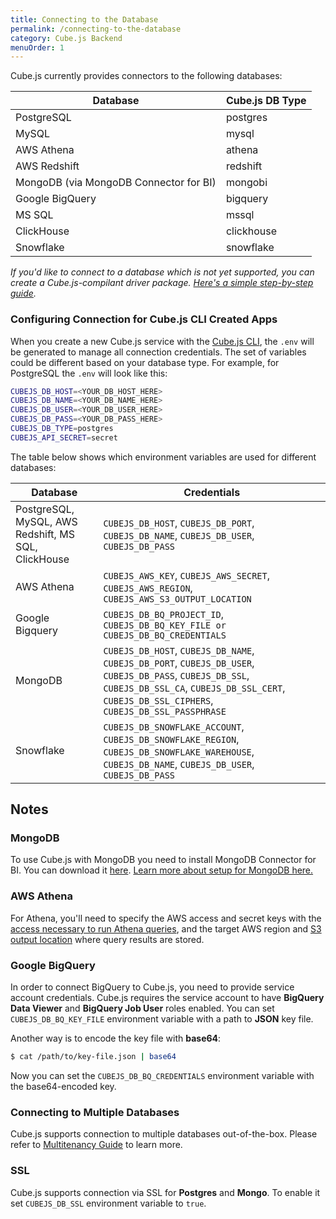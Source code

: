 ```yaml
---
title: Connecting to the Database
permalink: /connecting-to-the-database
category: Cube.js Backend
menuOrder: 1
---
```


Cube.js currently provides connectors to the following databases:

| Database             | Cube.js DB Type |
| -------------------- |---------------- |
| PostgreSQL           | postgres        |
| MySQL                | mysql           |
| AWS Athena           | athena          |
| AWS Redshift         | redshift        |
| MongoDB (via MongoDB Connector for BI)           | mongobi        |
| Google BigQuery      | bigquery        |
| MS SQL               | mssql           |
| ClickHouse           | clickhouse      |
| Snowflake            | snowflake       |

_If you'd like to connect to a database which is not yet supported, you can create a Cube.js-compilant driver package. [Here's a simple step-by-step guide](https://github.com/cube-js/cube.js/blob/master/CONTRIBUTING.md#implementing-driver)._

### Configuring Connection for Cube.js CLI Created Apps

When you create a new Cube.js service with the [Cube.js CLI](using-the-cubejs-cli), the `.env` will be
generated to manage all connection credentials. The set of variables could be different based on your database type. For example, for PostgreSQL the `.env` will look like this:


```bash
CUBEJS_DB_HOST=<YOUR_DB_HOST_HERE>
CUBEJS_DB_NAME=<YOUR_DB_NAME_HERE>
CUBEJS_DB_USER=<YOUR_DB_USER_HERE>
CUBEJS_DB_PASS=<YOUR_DB_PASS_HERE>
CUBEJS_DB_TYPE=postgres
CUBEJS_API_SECRET=secret
```

The table below shows which environment variables are used for different databases:

| Database             | Credentials    |
| -------------------- |--------------- |
| PostgreSQL, MySQL, AWS Redshift, MS SQL, ClickHouse | `CUBEJS_DB_HOST`, `CUBEJS_DB_PORT`, `CUBEJS_DB_NAME`, `CUBEJS_DB_USER`, `CUBEJS_DB_PASS` |
| AWS Athena | `CUBEJS_AWS_KEY`, `CUBEJS_AWS_SECRET`, `CUBEJS_AWS_REGION`, `CUBEJS_AWS_S3_OUTPUT_LOCATION` |
| Google Bigquery | `CUBEJS_DB_BQ_PROJECT_ID`, `CUBEJS_DB_BQ_KEY_FILE or CUBEJS_DB_BQ_CREDENTIALS` |
| MongoDB | `CUBEJS_DB_HOST`, `CUBEJS_DB_NAME`, `CUBEJS_DB_PORT`, `CUBEJS_DB_USER`, `CUBEJS_DB_PASS`, `CUBEJS_DB_SSL`, `CUBEJS_DB_SSL_CA`, `CUBEJS_DB_SSL_CERT`, `CUBEJS_DB_SSL_CIPHERS`, `CUBEJS_DB_SSL_PASSPHRASE` |
| Snowflake | `CUBEJS_DB_SNOWFLAKE_ACCOUNT`, `CUBEJS_DB_SNOWFLAKE_REGION`, `CUBEJS_DB_SNOWFLAKE_WAREHOUSE`, `CUBEJS_DB_NAME`, `CUBEJS_DB_USER`, `CUBEJS_DB_PASS`|

## Notes

### MongoDB

To use Cube.js with MongoDB you need to install MongoDB Connector for BI. You
can download it [here](https://www.mongodb.com/download-center/bi-connector). [Learn more about setup for MongoDB
here.](https://cube.dev/blog/building-mongodb-dashboard-using-node.js)

### AWS Athena

For Athena, you'll need to specify the AWS access and secret keys with the [access necessary to run Athena queries](https://docs.aws.amazon.com/athena/latest/ug/access.html), and the target AWS region and [S3 output location](https://docs.aws.amazon.com/athena/latest/ug/querying.html) where query results are stored.

### Google BigQuery

In order to connect BigQuery to Cube.js, you need to provide service account credentials.
Cube.js requires the service account to have **BigQuery Data Viewer** and **BigQuery Job User** roles enabled.
You can set `CUBEJS_DB_BQ_KEY_FILE` environment variable with a path to **JSON** key file.

Another way is to encode the key file with **base64**:

```bash
$ cat /path/to/key-file.json | base64
```

Now you can set the `CUBEJS_DB_BQ_CREDENTIALS` environment variable with the base64-encoded key.

### Connecting to Multiple Databases

Cube.js supports connection to multiple databases out-of-the-box. Please refer to [Multitenancy Guide](multitenancy-setup) to learn more.

### SSL

Cube.js supports connection via SSL for **Postgres** and **Mongo**. To enable it set
`CUBEJS_DB_SSL` environment variable to `true`.
